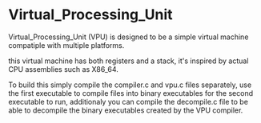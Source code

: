 # Virtual_Processing_Unit
Virtual_Processing_Unit (VPU) is designed to be a simple virtual machine compatiple with multiple platforms.

this virtual machine has both registers and a stack, it's inspired by actual CPU assemblies such as X86_64.

To build this simply compile the compiler.c and vpu.c files separately, use the first executable to compile files into binary executables for the second executable to run,
additionaly you can compile the decompile.c file to be able to decompile the binary executables created by the VPU compiler.